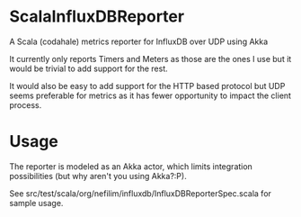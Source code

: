 ScalaInfluxDBReporter
=====================

A Scala (codahale) metrics reporter for InfluxDB over UDP using Akka

It currently only reports Timers and Meters as those are the ones I use but it would be trivial to add support for the rest. 

It would also be easy to add support for the HTTP based protocol but UDP seems preferable for metrics as it has fewer opportunity to impact the client process. 

Usage
=====

The reporter is modeled as an Akka actor, which limits integration possibilities (but why aren't you using Akka?:P). 

See src/test/scala/org/nefilim/influxdb/InfluxDBReporterSpec.scala for sample usage. 
